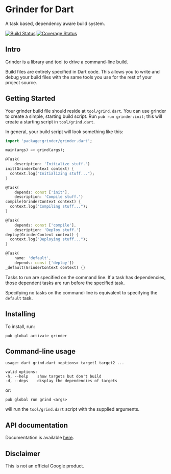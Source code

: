 # Grinder for Dart

A task based, dependency aware build system.

[![Build Status](https://travis-ci.org/google/grinder.dart.svg?branch=master)](https://travis-ci.org/google/grinder.dart)
[![Coverage Status](https://img.shields.io/coveralls/google/grinder.dart.svg)](https://coveralls.io/r/google/grinder.dart)

## Intro

Grinder is a library and tool to drive a command-line build.

Build files are entirely specified in Dart code. This allows you to write and
debug your build files with the same tools you use for the rest of your project
source.

## Getting Started

Your grinder build file should reside at `tool/grind.dart`. You can use grinder
to create a simple, starting build script. Run `pub run grinder:init`; this will
create a starting script in `tool/grind.dart`.

In general, your build script will look something like this:

```dart
import 'package:grinder/grinder.dart';

main(args) => grind(args);

@Task(
    description: 'Initialize stuff.')
init(GrinderContext context) {
  context.log("Initializing stuff...");
}

@Task(
    depends: const ['init'],
    description: 'Compile stuff.')
compile(GrinderContext context) {
  context.log("Compiling stuff...");
}

@Task(
    depends: const ['compile'],
    description: 'Deploy stuff.')
deploy(GrinderContext context) {
  context.log("Deploying stuff...");
}

@Task(
    name: 'default',
    depends: const ['deploy'])
_default(GrinderContext context) {}
```

Tasks to run are specified on the command line. If a task has dependencies,
those dependent tasks are run before the specified task.

Specifying no tasks on the command-line is equivalent to specifying the
`default` task.

## Installing

To install, run:

    pub global activate grinder

## Command-line usage
    usage: dart grind.dart <options> target1 target2 ...

    valid options:
    -h, --help    show targets but don't build
    -d, --deps    display the dependencies of targets

or:

    pub global run grind <args>

will run the `tool/grind.dart` script with the supplied arguments.

## API documentation

Documentation is available [here](http://www.dartdocs.org/documentation/grinder/latest).

## Disclaimer

This is not an official Google product.

